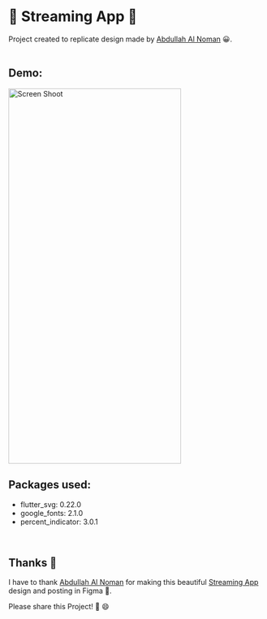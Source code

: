 # 🍿 Streaming App 🥤

Project created to replicate design made by [Abdullah Al Noman](https://www.figma.com/@noman_digital) 😀.
<br/><br/>

## Demo:

<img src="https://raw.githubusercontent.com/Mosarto/streamingapp/master/demo/demo.gif" width="340" height="740" title="Screen Shoot">

<br/>

## Packages used:

- flutter_svg: 0.22.0
- google_fonts: 2.1.0
- percent_indicator: 3.0.1

<br/>

## Thanks 👏

I have to thank [Abdullah Al Noman](https://www.figma.com/@noman_digital) for making this beautiful [Streaming App](https://www.figma.com/community/file/1006067486983640269) design and posting in Figma 🌈.

Please share this Project! 🤝 😄
